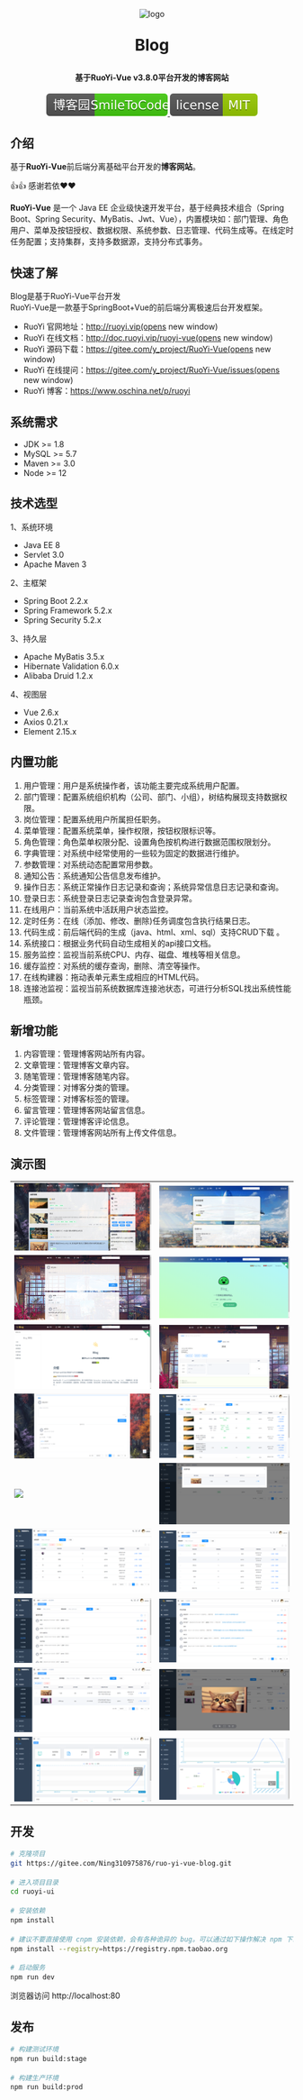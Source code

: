 <p align="center">
	<img alt="logo" src="public/favicon.ico">
</p>
<h1 align="center" style="margin: 30px 0 30px; font-weight: bold;">Blog</h1>
<h4 align="center">基于RuoYi-Vue  v3.8.0平台开发的博客网站</h4>
<p align="center">
<a target="_blank" href="https://www.cnblogs.com/Ning-Blog/">
<img src="public/博客园-SmileToCode-brightgreen.svg" ></img>
</a>
<a target="_blank" href="https://gitee.com/Ning310975876/ruo-yi-vue-blog/blob/master/LICENSE">
<img src="public/apistatus.svg"></img>
</a>
</p>


## 介绍

基于**RuoYi-Vue**前后端分离基础平台开发的**博客网站**。

👍👍 感谢若依❤️❤️ 

**RuoYi-Vue** 是一个 Java EE 企业级快速开发平台，基于经典技术组合（Spring Boot、Spring Security、MyBatis、Jwt、Vue），内置模块如：部门管理、角色用户、菜单及按钮授权、数据权限、系统参数、日志管理、代码生成等。在线定时任务配置；支持集群，支持多数据源，支持分布式事务。

## 快速了解

Blog是基于RuoYi-Vue平台开发  
RuoYi-Vue是一款基于SpringBoot+Vue的前后端分离极速后台开发框架。

- RuoYi 官网地址：http://ruoyi.vip(opens new window)
- RuoYi 在线文档：http://doc.ruoyi.vip/ruoyi-vue(opens new window)
- RuoYi 源码下载：https://gitee.com/y_project/RuoYi-Vue(opens new window)
- RuoYi 在线提问：https://gitee.com/y_project/RuoYi-Vue/issues(opens new window)
- RuoYi 博客：https://www.oschina.net/p/ruoyi

## 系统需求

- JDK >= 1.8
- MySQL >= 5.7
- Maven >= 3.0
- Node >= 12

## 技术选型

1、系统环境

- Java EE 8
- Servlet 3.0
- Apache Maven 3

2、主框架

- Spring Boot 2.2.x
- Spring Framework 5.2.x
- Spring Security 5.2.x

3、持久层

- Apache MyBatis 3.5.x
- Hibernate Validation 6.0.x
- Alibaba Druid 1.2.x

4、视图层

- Vue 2.6.x
- Axios 0.21.x
- Element 2.15.x

## 内置功能

1.  用户管理：用户是系统操作者，该功能主要完成系统用户配置。
2.  部门管理：配置系统组织机构（公司、部门、小组），树结构展现支持数据权限。
3.  岗位管理：配置系统用户所属担任职务。
4.  菜单管理：配置系统菜单，操作权限，按钮权限标识等。
5.  角色管理：角色菜单权限分配、设置角色按机构进行数据范围权限划分。
6.  字典管理：对系统中经常使用的一些较为固定的数据进行维护。
7.  参数管理：对系统动态配置常用参数。
8.  通知公告：系统通知公告信息发布维护。
9.  操作日志：系统正常操作日志记录和查询；系统异常信息日志记录和查询。
10. 登录日志：系统登录日志记录查询包含登录异常。
11. 在线用户：当前系统中活跃用户状态监控。
12. 定时任务：在线（添加、修改、删除)任务调度包含执行结果日志。
13. 代码生成：前后端代码的生成（java、html、xml、sql）支持CRUD下载 。
14. 系统接口：根据业务代码自动生成相关的api接口文档。
15. 服务监控：监视当前系统CPU、内存、磁盘、堆栈等相关信息。
16. 缓存监控：对系统的缓存查询，删除、清空等操作。
17. 在线构建器：拖动表单元素生成相应的HTML代码。
18. 连接池监视：监视当前系统数据库连接池状态，可进行分析SQL找出系统性能瓶颈。

## 新增功能

1.  内容管理：管理博客网站所有内容。
2.  文章管理：管理博客文章内容。
3.  随笔管理：管理博客随笔内容。
4.  分类管理：对博客分类的管理。
5.  标签管理：对博客标签的管理。
6.  留言管理：管理博客网站留言信息。
7.  评论管理：管理博客评论信息。
8.  文件管理：管理博客网站所有上传文件信息。

## 演示图

<table>
    <tr>
        <td><img src="public/systemImg/首页.png"/></td>
        <td><img src="public/systemImg/随笔.png"/></td>
    </tr>
    <tr>
        <td><img src="public/systemImg/留言.jpg"/></td>
        <td><img src="public/systemImg/文档首页.png"/></td>
    </tr>
    <tr>
        <td><img src="public/systemImg/文档详情.png"/></td>
        <td><img src="public/systemImg/博客详情.png"/></td>
    </tr>
	<tr>
        <td><img src="public/systemImg/评论.png"/></td>
        <td><img src="public/systemImg/文章管理.png"/></td>
    </tr>	 
    <tr>
        <td><img src="public/systemImg/文章新增修改.png"/></td>
        <td><img src="public/systemImg/资源列表.png"/></td>
    </tr>
	<tr>
        <td><img src="public/systemImg/分类管理.png"/></td>
        <td><img src="public/systemImg/标签管理.png"/></td>
    </tr>
	<tr>
        <td><img src="public/systemImg/留言管理.png"/></td>
        <td><img src="public/systemImg/评论管理.jpg"/></td>
    </tr>
	<tr>
        <td><img src="public/systemImg/文件管理.png"/></td>
        <td><img src="public/systemImg/图片预览.png"/></td>
    </tr>
	<tr>
        <td><img src="public/systemImg/后台首页1.png"/></td>
        <td><img src="public/systemImg/后台首页2.png"/></td>
    </tr>
</table>


## 开发

```bash
# 克隆项目
git https://gitee.com/Ning310975876/ruo-yi-vue-blog.git

# 进入项目目录
cd ruoyi-ui

# 安装依赖
npm install

# 建议不要直接使用 cnpm 安装依赖，会有各种诡异的 bug。可以通过如下操作解决 npm 下载速度慢的问题
npm install --registry=https://registry.npm.taobao.org

# 启动服务
npm run dev
```

浏览器访问 http://localhost:80

## 发布

```bash
# 构建测试环境
npm run build:stage

# 构建生产环境
npm run build:prod
```

